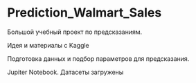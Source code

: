 # Prediction_Walmart_Sales

Большой учебный проект по предсказаниям.

Идея и материалы с Kaggle

Подготовка данных и подбор параметров для предсказания.

Jupiter Notebook. Датасеты загружены
